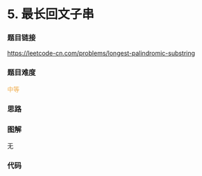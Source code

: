 # 5. 最长回文子串

### 题目链接

https://leetcode-cn.com/problems/longest-palindromic-substring

### 题目难度

<font color=#F0AD4E>中等</font>

### 思路



### 图解

无

### 代码

```python
```